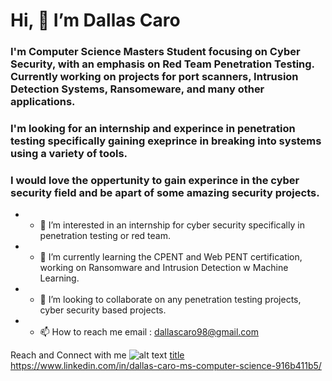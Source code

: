 # Hi, 👋 I’m Dallas Caro 

### I'm Computer Science Masters Student focusing on Cyber Security, with an emphasis on Red Team Penetration Testing. Currently working on projects for port scanners, Intrusion Detection Systems, Ransomeware, and many other applications.
### I'm looking for an internship and experince in penetration testing specifically gaining exeprince in breaking into systems using a variety of tools.
### I would love the oppertunity to gain experince in the cyber security field and be apart of some amazing security projects. 
- * 👀 I’m interested in an internship for cyber security specifically in penetration testing or red team.
- * 🌱 I’m currently learning the CPENT and Web PENT certification, working on Ransomware and Intrusion Detection w Machine Learning. 
- * 💞️ I’m looking to collaborate on any penetration testing projects, cyber security based projects. 
- * 📫 How to reach me email : dallascaro98@gmail.com

Reach and Connect with me 
![alt text](image.jpg)
[title](https://www.example.com)
https://www.linkedin.com/in/dallas-caro-ms-computer-science-916b411b5/
